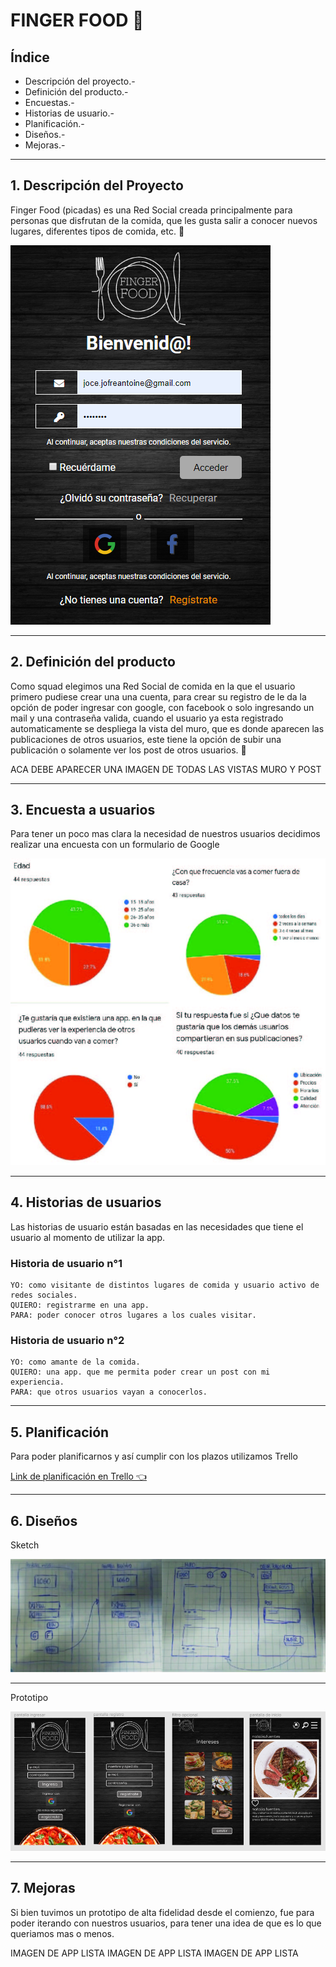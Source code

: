 # FINGER FOOD 🍔


## Índice

* Descripción del proyecto.-
* Definición del producto.-
* Encuestas.-
* Historias de usuario.-
* Planificación.-
* Diseños.-
* Mejoras.-

***

## 1. Descripción del Proyecto

Finger Food (picadas) es una Red Social creada principalmente para personas que disfrutan de la comida, que les gusta salir a conocer nuevos lugares, diferentes tipos de comida, etc. 🍕

![ Pantalla Principal](/src/img/pantalla_inicio.png)

***

## 2. Definición del producto

Como squad elegimos una Red Social de comida en la que el usuario primero pudiese crear una una cuenta, para crear su registro de le da la opción de poder ingresar con google, con facebook o solo ingresando un mail y una contraseña valida, cuando el usuario ya esta registrado automaticamente se despliega la vista del muro, que es donde aparecen las publicaciones de otros usuarios, este tiene la opción de subir una publicación o solamente ver los post de otros usuarios. 💬

ACA DEBE APARECER UNA IMAGEN DE TODAS LAS VISTAS
MURO Y POST

***

## 3. Encuesta a usuarios

Para tener un poco mas clara la necesidad de nuestros usuarios decidimos realizar una encuesta con un formulario de Google 

![ Encuesta](/src/img/encuesta.jpg)

***

## 4. Historias de usuarios

Las historias de usuario están basadas en las necesidades que tiene el usuario al momento de utilizar la app. 


### Historia de usuario n°1

    YO: como visitante de distintos lugares de comida y usuario activo de redes sociales.
    QUIERO: registrarme en una app.
    PARA: poder conocer otros lugares a los cuales visitar.

### Historia de usuario n°2

    YO: como amante de la comida.
    QUIERO: una app. que me permita poder crear un post con mi experiencia.
    PARA: que otros usuarios vayan a conocerlos.
   
***

## 5. Planificación

Para poder planificarnos y así cumplir con los plazos utilizamos Trello 

[Link de planificación en Trello 👈](https://trello.com/b/8OXvUyK2/red-social)

***

## 6. Diseños

Sketch

![ Sketch](/src/img/sketch.jpg)

*** 
Prototipo 

![ Prototipo](/src/img/prototipo.png)

***

## 7. Mejoras

Si bien tuvimos un prototipo de alta fidelidad desde el comienzo, fue para poder iterando con nuestros usuarios, para tener una idea de que es lo que queriamos mas o menos. 

IMAGEN DE APP LISTA
IMAGEN DE APP LISTA
IMAGEN DE APP LISTA




